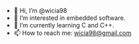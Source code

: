 - 👋 Hi, I’m @wicia98
- 👀 I’m interested in embedded software.
- 🌱 I’m currently learning C and C++.
- 📫 How to reach me: wicia98@gmail.com

<!---
wicia98/wicia98 is a ✨ special ✨ repository because its `README.md` (this file) appears on your GitHub profile.
You can click the Preview link to take a look at your changes.
--->
